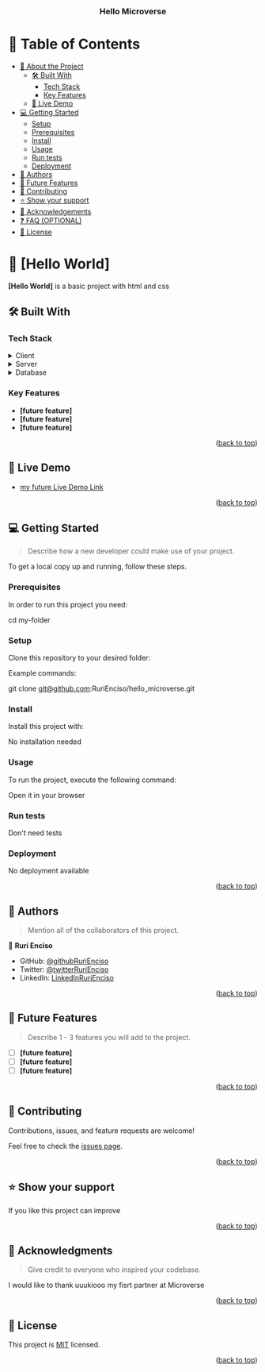 <a name="readme-top"></a>

<!--
HOW TO USE:
This is an example of how you may give instructions on setting up your project locally.

Modify this file to match your project and remove sections that don't apply.

REQUIRED SECTIONS:
- Table of Contents
- About the Project
  - Built With
  - Live Demo
- Getting Started
- Authors
- Future Features
- Contributing
- Show your support
- Acknowledgements
- License

OPTIONAL SECTIONS:
- FAQ

After you're finished please remove all the comments and instructions!
-->

<div align="center">
  <!-- You are encouraged to replace this logo with your own! Otherwise you can also remove it. 
  <img src="murple_logo.png" alt="logo" width="140"  height="auto" /> -->
  <br/>

  <h3><b>Hello Microverse</b></h3>

</div>

<!-- TABLE OF CONTENTS -->

# 📗 Table of Contents

- [📖 About the Project](#about-project)
  - [🛠 Built With](#built-with)
    - [Tech Stack](#tech-stack)
    - [Key Features](#key-features)
  - [🚀 Live Demo](#live-demo)
- [💻 Getting Started](#getting-started)
  - [Setup](#setup)
  - [Prerequisites](#prerequisites)
  - [Install](#install)
  - [Usage](#usage)
  - [Run tests](#run-tests)
  - [Deployment](#triangular_flag_on_post-deployment)
- [👥 Authors](#authors)
- [🔭 Future Features](#future-features)
- [🤝 Contributing](#contributing)
- [⭐️ Show your support](#support)
- [🙏 Acknowledgements](#acknowledgements)
- [❓ FAQ (OPTIONAL)](#faq)
- [📝 License](#license)

<!-- PROJECT DESCRIPTION -->

# 📖 [Hello World] <a name="about-project"></a>

<!-- > Describe your project in 1 or 2 sentences.-->

**[Hello World]** is a basic project with html and css


## 🛠 Built With <a name="built-with"></a>

### Tech Stack <a name="tech-stack"></a>

<!-- > Describe the tech stack and include only the relevant sections that apply to your project. -->

<details>
  <summary>Client</summary>
  <ul>
    <li><a href="https://reactjs.org/">None</a></li>
  </ul>
</details>

<details>
  <summary>Server</summary>
  <ul>
    <li><a href="https://expressjs.com/">None</a></li>
  </ul>
</details>

<details>
<summary>Database</summary>
  <ul>
    <li><a href="https://www.postgresql.org/">None</a></li>
  </ul>
</details> 

<!-- Features -->

### Key Features <a name="key-features"></a>
<!-- > Describe between 1-3 key features of the application. -->

- **[future feature]**
- **[future feature]**
- **[future feature]**

<p align="right">(<a href="#readme-top">back to top</a>)</p>

<!-- LIVE DEMO -->

## 🚀 Live Demo <a name="live-demo"></a>

<!-- > Add a link to your deployed project. -->

- [ my future Live Demo Link](https://yourdeployedapplicationlink.com)

<p align="right">(<a href="#readme-top">back to top</a>)</p>

<!-- GETTING STARTED -->

## 💻 Getting Started <a name="getting-started"></a>

> Describe how a new developer could make use of your project.

To get a local copy up and running, follow these steps.

### Prerequisites

In order to run this project you need:

cd my-folder
<!--
Example command:

```sh
 gem install rails
```
 -->

### Setup

Clone this repository to your desired folder:

Example commands:

git clone git@github.com:RuriEnciso/hello_microverse.git


### Install

Install this project with:

No installation needed
<!--
Example command:

```sh
  cd my-project
  gem install
```
--->

### Usage

To run the project, execute the following command:

Open it in your browser
<!--
Example command:

```sh
  rails server
```
--->

### Run tests

Don't need tests

<!-- To run tests, run the following command:-->

<!--
Example command:

```sh
  bin/rails test test/models/article_test.rb
```
--->

### Deployment

No deployment available 
<!-- You can deploy this project using: -->

<!--
Example:

```sh

```
 -->

<p align="right">(<a href="#readme-top">back to top</a>)</p>

<!-- AUTHORS -->

## 👥 Authors <a name="authors"></a>

> Mention all of the collaborators of this project.

👤 **Ruri Enciso**

- GitHub: [@githubRuriEnciso](https://github.com/RuriEnciso)
- Twitter: [@twitterRuriEnciso](https://twitter.com/rurienciso)
- LinkedIn: [LinkedInRuriEnciso](https://www.linkedin.com/in/ruri-enciso/)



<p align="right">(<a href="#readme-top">back to top</a>)</p>

<!-- FUTURE FEATURES -->

## 🔭 Future Features <a name="future-features"></a>

> Describe 1 - 3 features you will add to the project.

- [ ] **[future feature]**
- [ ] **[future feature]**
- [ ] **[future feature]**

<p align="right">(<a href="#readme-top">back to top</a>)</p>

<!-- CONTRIBUTING -->

## 🤝 Contributing <a name="contributing"></a>

Contributions, issues, and feature requests are welcome!

Feel free to check the [issues page](https://github.com/RuriEnciso/Hello-World/issues).

<p align="right">(<a href="#readme-top">back to top</a>)</p>

<!-- SUPPORT -->

## ⭐️ Show your support <a name="support"></a>

<!-- > Write a message to encourage readers to support your project -->

If you like this project can improve

<p align="right">(<a href="#readme-top">back to top</a>)</p>

<!-- ACKNOWLEDGEMENTS -->

## 🙏 Acknowledgments <a name="acknowledgements"></a>

> Give credit to everyone who inspired your codebase.

I would like to thank uuukiooo my fisrt partner at Microverse

<p align="right">(<a href="#readme-top">back to top</a>)</p>

<!-- FAQ (optional) -->
<!-- 
## ❓ FAQ (OPTIONAL) <a name="faq"></a>

> Add at least 2 questions new developers would ask when they decide to use your project. 

- **[Question_1]**

  - [Answer_1]

- **[Question_2]**

  - [Answer_2]

<p align="right">(<a href="#readme-top">back to top</a>)</p>
-->

<!-- LICENSE -->

## 📝 License <a name="license"></a>

This project is [MIT](./LICENSE) licensed.

<!-- _NOTE: we recommend using the [MIT license](https://choosealicense.com/licenses/mit/) - you can set it up quickly by [using templates available on GitHub](https://docs.github.com/en/communities/setting-up-your-project-for-healthy-contributions/adding-a-license-to-a-repository). You can also use [any other license](https://choosealicense.com/licenses/) if you wish._ -->

<p align="right">(<a href="#readme-top">back to top</a>)</p>
